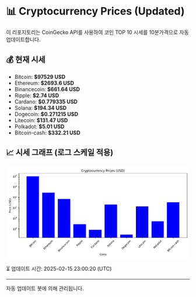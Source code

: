 
# 📊 Cryptocurrency Prices (Updated)

이 리포지토리는 CoinGecko API를 사용하여 코인 TOP 10 시세를 10분가격으로 자동 업데이트합니다.

## 💰 현재 시세
- Bitcoin: **$97529 USD**
- Ethereum: **$2693.6 USD**
- Binancecoin: **$661.64 USD**
- Ripple: **$2.74 USD**
- Cardano: **$0.779335 USD**
- Solana: **$194.34 USD**
- Dogecoin: **$0.271215 USD**
- Litecoin: **$131.47 USD**
- Polkadot: **$5.01 USD**
- Bitcoin-cash: **$332.21 USD**

## 📈 시세 그래프 (로그 스케일 적용)
![Crypto Prices](crypto_prices.png)

⏳ 업데이트 시간: 2025-02-15 23:00:20 (UTC)

---
자동 업데이트 봇에 의해 관리됩니다.
